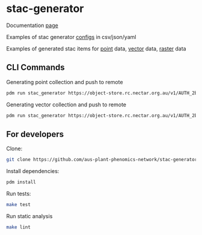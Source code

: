 # stac-generator

Documentation [page](https://aus-plant-phenomics-network.github.io/stac-generator/)

Examples of stac generator [configs](./example/configs/) in csv/json/yaml

Examples of generated stac items for [point]() data, [vector]() data, [raster]() data

## CLI Commands

Generating point collection and push to remote

```bash
pdm run stac_generator https://object-store.rc.nectar.org.au/v1/AUTH_2b454f47f2654ab58698afd4b4d5eba7/mccn-test-data/unit_tests/point/config/point_data_config.json --dst http://115.146.84.224:8082 --id test_point_data -v
```

Generating vector collection and push to remote

```bash
pdm run stac_generator https://object-store.rc.nectar.org.au/v1/AUTH_2b454f47f2654ab58698afd4b4d5eba7/mccn-test-data/unit_tests/vector/config/vector_config.json --dst http://115.146.84.224:8082 --id test_vector_data
```

## For developers

Clone:

```bash
git clone https://github.com/aus-plant-phenomics-network/stac-generator.git
```

Install dependencies:

```bash
pdm install
```

Run tests:

```bash
make test
```

Run static analysis

```bash
make lint
```
